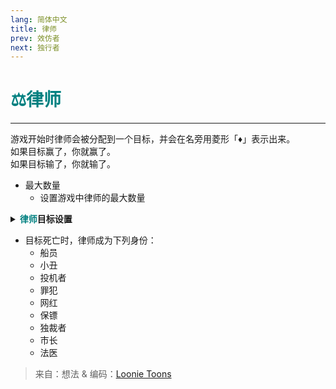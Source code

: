 ```yaml
---
lang: 简体中文
title: 律师
prev: 效仿者
next: 独行者
---
```


# <font color="#008080">⚖️<b>律师</b></font><Badge text="Benign" type="tip" vertical="middle"/>

***

游戏开始时律师会被分配到一个目标，并会在名旁用菱形「♦」表示出来。<br>
如果目标赢了，你就赢了。<br>
如果目标输了，你就输了。

- 最大数量
  - 设置游戏中律师的最大数量

<details>
<summary><b><font color=#008080>律师</font>目标设置</b></summary>

- 目标可能为内鬼阵营
  - <font color=green>开</font>：律师可以将这个阵营的玩家设为目标
  - <font color=red>关</font>：律师不能将这个阵营的玩家设为目标
- 目标可能为带刀<font color=#7f8c8d>中立</font>
  - <font color=green>开</font>：律师可以将这个阵营的玩家设为目标
  - <font color=red>关</font>：律师不能将这个阵营的玩家设为目标
- 目标可能为船员阵营
  - <font color=green>开</font>：律师可以将这个阵营的玩家设为目标
  - <font color=red>关</font>：律师不能将这个阵营的玩家设为目标
- 目标可能为巫师阵营
  - <font color=green>开</font>：律师可以将这个阵营的玩家设为目标
  - <font color=red>关</font>：律师不能将这个阵营的玩家设为目标
- 目标可能为小丑
  - <font color=green>开</font>：律师可以将这个身份设为目标
  - <font color=red>关</font>：律师不能将这个身份设为目标
- 了解目标的身份
  - <font color=green>开</font>：律师知道目标的身份
  - <font color=red>关</font>：律师不知道目标的身份
- 目标知道他的律师
  - <font color=green>开</font>：目标知道谁是他的律师
  - <font color=red>关</font>：目标不知道谁是他的律师

</details>

- 目标死亡时，律师成为下列身份：
  - 船员
  - 小丑
  - 投机者
  - 罪犯
  - 网红
  - 保镖
  - 独裁者
  - 市长
  - 法医

> 来自：想法 & 编码：[Loonie Toons](https://github.com/Loonie-Toons)
